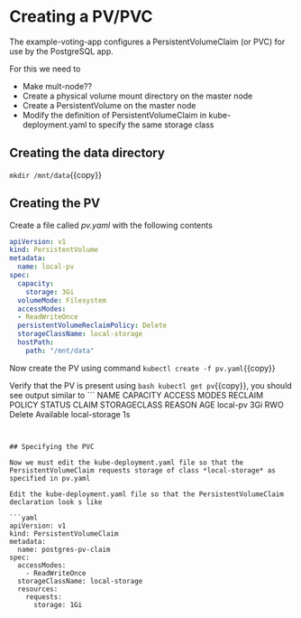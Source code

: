 
# Creating a PV/PVC

The example-voting-app configures a PersistentVolumeClaim (or PVC) for use by the PostgreSQL app.

For this we need to
- Make mult-node??
- Create a physical volume mount directory on the master node
- Create a PersistentVolume on the master node
- Modify the definition of PersistentVolumeClaim in kube-deployment.yaml to specify the same storage class

## Creating the data directory

`mkdir /mnt/data`{{copy}}

## Creating the PV

Create a file called *pv.yaml* with the following contents

```yaml
apiVersion: v1
kind: PersistentVolume
metadata:
  name: local-pv
spec:
  capacity:
    storage: 3Gi
  volumeMode: Filesystem
  accessModes:
  - ReadWriteOnce
  persistentVolumeReclaimPolicy: Delete
  storageClassName: local-storage
  hostPath:
    path: "/mnt/data"
```

Now create the PV using command `kubectl create -f pv.yaml`{{copy}}

Verify that the PV is present using `bash kubectl get pv`{{copy}}, you should see output similar to ```
NAME       CAPACITY   ACCESS MODES   RECLAIM POLICY   STATUS      CLAIM   STORAGECLASS    REASON   AGE
local-pv   3Gi        RWO            Delete           Available           local-storage            1s
```.


## Specifying the PVC

Now we must edit the kube-deployment.yaml file so that the PersistentVolumeClaim requests storage of class *local-storage* as specified in pv.yaml

Edit the kube-deployment.yaml file so that the PersistentVolumeClaim declaration look s like

```yaml
apiVersion: v1
kind: PersistentVolumeClaim
metadata:
  name: postgres-pv-claim
spec:
  accessModes:
    - ReadWriteOnce
  storageClassName: local-storage
  resources:
    requests:
      storage: 1Gi
```





